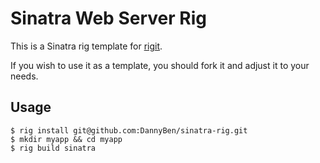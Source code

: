 Sinatra Web Server Rig
==================================================

This is a Sinatra rig template for [rigit][1].

If you wish to use it as a template, you should fork it and adjust it to your 
needs.

Usage
--------------------------------------------------

    $ rig install git@github.com:DannyBen/sinatra-rig.git
    $ mkdir myapp && cd myapp
    $ rig build sinatra


[1]: https://dannyben.github.io/rigit/